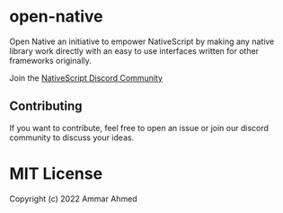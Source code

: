 # open-native

Open Native an initiative to empower NativeScript by making any native library work directly with an easy to use interfaces written for other frameworks originally.

Join the [NativeScript Discord Community](https://discord.com/invite/RgmpGky9GR)

## Contributing

If you want to contribute, feel free to open an issue or join our discord community to discuss your ideas.

# MIT License

Copyright (c) 2022 Ammar Ahmed
